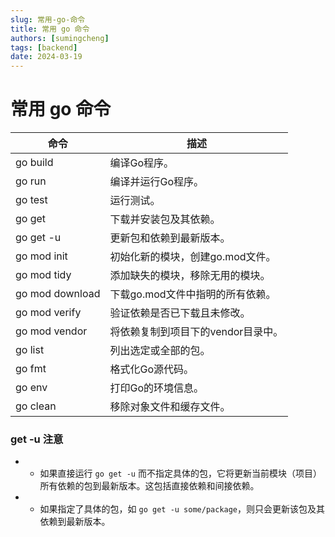 ```yaml
---
slug: 常用-go-命令
title: 常用 go 命令
authors: [sumingcheng]
tags: [backend]
date: 2024-03-19
---
```


# 常用 go 命令



 



| 命令 | 描述 |
| --- | --- |
| go build | 编译Go程序。 |
| go run | 编译并运行Go程序。 |
| go test | 运行测试。 |
| go get | 下载并安装包及其依赖。 |
| go get -u | 更新包和依赖到最新版本。 |
| go mod init | 初始化新的模块，创建go.mod文件。 |
| go mod tidy | 添加缺失的模块，移除无用的模块。 |
| go mod download | 下载go.mod文件中指明的所有依赖。 |
| go mod verify | 验证依赖是否已下载且未修改。 |
| go mod vendor | 将依赖复制到项目下的vendor目录中。 |
| go list | 列出选定或全部的包。 |
| go fmt | 格式化Go源代码。 |
| go env | 打印Go的环境信息。 |
| go clean | 移除对象文件和缓存文件。 |

### get -u 注意  

* - 如果直接运行 `go get -u` 而不指定具体的包，它将更新当前模块（项目）所有依赖的包到最新版本。这包括直接依赖和间接依赖。
* - 如果指定了具体的包，如 `go get -u some/package`，则只会更新该包及其依赖到最新版本。